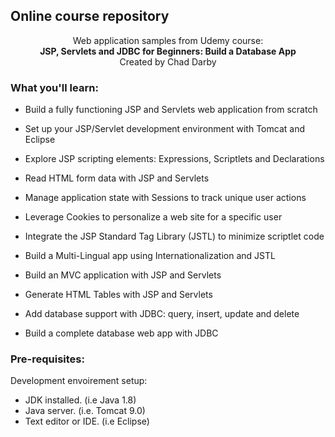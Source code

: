 ## Online course repository

<p align="center">
Web application samples from Udemy course:<br>
<strong>JSP, Servlets and JDBC for Beginners: Build a Database App</strong><br>
Created by Chad Darby
</p>

### What you'll learn:

* Build a fully functioning JSP and Servlets web application from scratch

* Set up your JSP/Servlet development environment with Tomcat and Eclipse

* Explore JSP scripting elements: Expressions, Scriptlets and Declarations

* Read HTML form data with JSP and Servlets

* Manage application state with Sessions to track unique user actions

* Leverage Cookies to personalize a web site for a specific user

* Integrate the JSP Standard Tag Library (JSTL) to minimize scriptlet code

* Build a Multi-Lingual app using Internationalization and JSTL

* Build an MVC application with JSP and Servlets

* Generate HTML Tables with JSP and Servlets

* Add database support with JDBC: query, insert, update and delete

* Build a complete database web app with JDBC


### Pre-requisites:
Development envoirement setup: 
 * JDK installed. (i.e Java 1.8)
 * Java server. (i.e. Tomcat 9.0)
 * Text editor or IDE. (i.e Eclipse)

